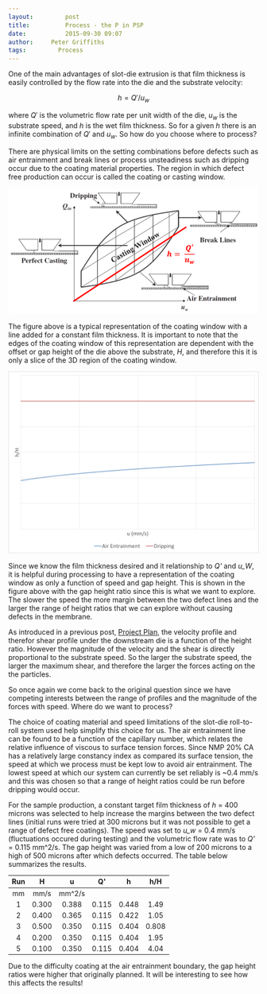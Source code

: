 ```yaml
---
layout:     	post
title:      	Process - the P in PSP
date:       	2015-09-30 09:07
author:     Peter Griffiths
tags:         Process
---
```

One of the main advantages of slot-die extrusion is that film thickness is easily controlled by the flow rate into the die and the substrate velocity:

$$ h = Q'/u_w $$

where $Q'$ is the volumetric flow rate per unit width of the die, $u_w$ is the substrate speed, and $h$ is the wet film thickness. So for a given $h$ there is an infinite combination of $Q'$ and $u_w$. So how do you choose where to process?

There are physical limits on the setting combinations before defects such as air entrainment and break lines or process unsteadiness such as dripping occur due to the coating material properties. The region in which defect free production can occur is called the coating or casting window. 

![Coating window with constant film thickness line](https://github.com/Materials-Informatics-Class-Fall2015/MIC-Microparticle-distribution/blob/gh-pages/img/Coating_Window.png?raw=true)

The figure above is a typical representation of the coating window with a line added for a  constant film thickness. It is important to note that the edges of the coating window of this representation are dependent with the offset or gap height of the die above the substrate, *H*, and therefore this it is only a slice of the 3D region of the coating window. 

![Coating window as a function of speed and height ratio](https://github.com/Materials-Informatics-Class-Fall2015/MIC-Microparticle-distribution/blob/gh-pages/img/Coating_Window_ratio.png?raw=true)

Since we know the film thickness desired and it relationship to *Q'* and *u_W*, it is helpful during processing to have a representation of the coating window as only a function of speed and gap height. This is shown in the figure above with the gap height ratio since this is what we want to explore. The slower the speed the more margin between the two defect lines and the larger the range of height ratios that we can explore without causing defects in the membrane. 

As introduced in a previous post, [Project Plan](http://materials-informatics-class-fall2015.github.io/MIC-Microparticle-distribution/2015/09/08/Project_Plan/), the velocity profile and therefor shear profile under the downstream die is a function of the height ratio. However the magnitude of the velocity and the shear is directly proportional to the substrate speed. So the larger the substrate speed, the larger the maximum shear, and therefore the larger the forces acting on the the particles. 

So once again we come back to the original question since we have competing interests between the range of profiles and the magnitude of the forces with speed. Where do we want to process? 

The choice of coating material and speed limitations of the slot-die roll-to-roll system used help simplify this choice for us. The air entrainment line can be found to be a function of the capillary number, which relates the relative influence of viscous to surface tension forces. Since NMP 20% CA has a relatively large constancy index as compared its surface tension, the speed at which we process must be kept low to avoid air entrainment. The lowest speed at which our system can currently be set reliably is ~0.4 mm/s and this was chosen so that a range of height ratios could be run before dripping would occur.

For the sample production, a constant target film thickness of *h* = 400 microns was selected to help increase the margins between the two defect lines (initial runs were tried at 300 microns but it was not possible to get a range of defect free coatings). The speed was set to *u_w* = 0.4 mm/s (fluctuations occured during testing) and the volumetric flow rate was to *Q'* = 0.115 mm^2/s. The gap height was varied from a low of 200 microns to a high of 500 microns after which defects occurred. The table below summarizes the results.
 
Run | H | u 	| Q'	 | h 	| h/H
|:-------:|:-------:|:-------:|:-------:|:-------:|:-------:|
 | mm | mm/s | mm^2/s | 
1 | 0.300 | 0.388 | 0.115 | 0.448 | 1.49
2 | 0.400 | 0.365 | 0.115 | 0.422 | 1.05
3 | 0.500 | 0.350 | 0.115 | 0.404 | 0.808
4 | 0.200 | 0.350 | 0.115 | 0.404 | 1.95
5 | 0.100 | 0.350 | 0.115 | 0.404 | 4.04

Due to the difficulty coating at the air entrainment boundary, the gap height ratios were higher that originally planned. It will be interesting to see how this affects the results!
